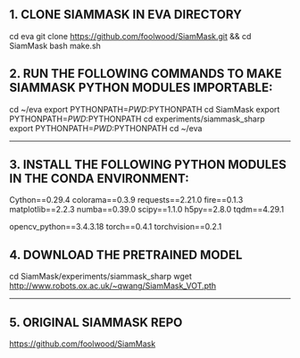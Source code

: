 
## 1. CLONE SIAMMASK IN EVA DIRECTORY

cd eva
git clone https://github.com/foolwood/SiamMask.git && cd SiamMask
bash make.sh


## 2. RUN THE FOLLOWING COMMANDS TO MAKE SIAMMASK PYTHON MODULES IMPORTABLE:

cd ~/eva
export PYTHONPATH=$PWD:$PYTHONPATH
cd SiamMask
export PYTHONPATH=$PWD:$PYTHONPATH
cd experiments/siammask_sharp
export PYTHONPATH=$PWD:$PYTHONPATH
cd ~/eva

---------------------------------------------------------------------------------

## 3. INSTALL THE FOLLOWING PYTHON MODULES IN THE CONDA ENVIRONMENT:

Cython==0.29.4
colorama==0.3.9
requests==2.21.0
fire==0.1.3
matplotlib==2.2.3
numba==0.39.0
scipy==1.1.0
h5py==2.8.0
tqdm==4.29.1

opencv_python==3.4.3.18
torch==0.4.1
torchvision==0.2.1

## 4. DOWNLOAD THE PRETRAINED MODEL

cd SiamMask/experiments/siammask_sharp
wget http://www.robots.ox.ac.uk/~qwang/SiamMask_VOT.pth

--------------------------------------------------------------------------------------

## 5. ORIGINAL SIAMMASK REPO

https://github.com/foolwood/SiamMask
